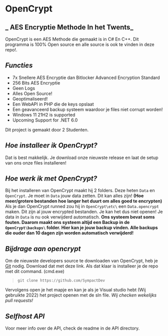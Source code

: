 # OpenCrypt
## _ AES Encryptie Methode In het Twents_



OpenCrypt is een AES Methode die gemaakt is in C# En C++. Dit programma is 100% Open source en alle source is ook te vinden in deze repo!.

## _Functies_
- 7x Snellere AES Encryptie dan Bitlocker Advanced Encryption Standard
- 256 Bits AES Encryptie
- Geen Logs
- Alles Open Source!
- Geoptimaliseerd! 
- Een WebAPI in PHP die de keys opslaat 
- Een geavanceerd backup systeem waardoor je files niet corrupt worden!
- Windows 11 21H2 is  supported
- Upcoming Support for .NET 6.0

Dit project is gemaakt door 2 Studenten. 

## _Hoe installeer ik OpenCrypt?_
Dat is best makkelijk. Je download onze nieuwste release en laat de setup van ons onze files installeren!

## _Hoe werk ik met OpenCrypt?_
Bij het installeren van OpenCrypt maakt hij 2 folders. Deze heten `Data` en `OpenCrypt`.
Je moet in `Data` jouw data zetten. Dit kan alles zijn! **(Hoe meer/grotere bestanden hoe langer het duurt om alles goed te encrypten)**
Als je dan OpenCrypt runned zou hij in `OpenCrypt\etc\` een `Data.opencrypt` maken. Dit zijn al jouw encrypted bestanden. Je kan het dus niet openen! Je data in `Data` is nu ook verwijderd automatisch. **Ons systeem bevat soms fouten. Daarom maakt ons systeem altijd een Backup in de ```OpenCrypt\backups\``` folder. Hier kan je jouw backup vinden. Alle backups die ouder dan 10 dagen zijn worden automatisch verwijderd!**

## _Bijdrage aan opencrypt_
Om de nieuwste developers source te downloaden van OpenCrypt, heb je [Git](https://git-scm.com/download/win) nodig. Download dat met deze link. Als dat klaar is installeer je de repo met dit command. (cmd.exe)
> ```git clone https://github.com/SympactDev```

Vervolgens open je het mapje en kan je als je Visual studio hebt (Wij gebruikte 2022) het project openen met de sln file.
*Wij checken wekelijks pull requests!*
## _Selfhost API_
Voor meer info over de API, check de readme in de API directory.


